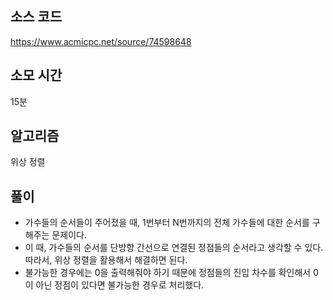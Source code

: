 ## 소스 코드

https://www.acmicpc.net/source/74598648

## 소모 시간

15분

## 알고리즘

위상 정렬

## 풀이

- 가수들의 순서들이 주어졌을 때, 1번부터 N번까지의 전체 가수들에 대한 순서를 구해주는 문제이다.
- 이 때, 가수들의 순서를 단방향 간선으로 연결된 정점들의 순서라고 생각할 수 있다. 따라서, 위상 정렬을 활용해서 해결하면 된다.
- 불가능한 경우에는 0을 출력해줘야 하기 때문에 정점들의 진입 차수를 확인해서 0이 아닌 정점이 있다면 불가능한 경우로 처리했다.

